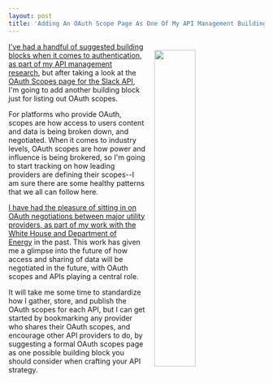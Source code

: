```yaml
---
layout: post
title: 'Adding An OAuth Scope Page As One Of My API Management Building Blocks'
---
```

<p><a href="https://api.slack.com/docs/oauth-scopes"><img style="padding: 15px;" src="http://kinlane-productions.s3.amazonaws.com/api-evangelist-site/blog/slack-oauth-scopes.png" alt="" width="40%" align="right" /></a></p>
<p><a href="http://management.apievangelist.com/building-blocks.html">I've had a handful of suggested building blocks when it comes to authentication, as part of my API management research</a>, but after taking a look at the <a href="https://api.slack.com/docs/oauth-scopes">OAuth Scopes page for the Slack API</a>, I'm going to add another building block just for listing out OAuth scopes.</p>
<p>For platforms who provide OAuth, scopes are how access to users content and data is being broken down, and negotiated. When it comes to industry levels, OAuth scopes are how power and influence is being brokered, so I'm going to start tracking on how leading providers are defining their scopes--I am sure there are some healthy patterns that we all can follow here.</p>
<p><a href="http://apivoice.com/2014/05/14/the-future-of-public-private-sector-partnerships-being-negotiated-at-the-api-oauth-scope-level/">I have had the pleasure of sitting in on OAuth negotiations between major utility providers, as part of my work with the White House and Department of Energy</a>&nbsp;in the past.&nbsp;This work has given me a glimpse into the future of how access and sharing of data will be negotiated in the future, with OAuth scopes and APIs playing a central role.</p>
<p>It will take me some time to standardize how I gather, store, and publish the OAuth scopes for each API, but I can get started by bookmarking any provider who shares their OAuth scopes, and encourage other API providers to do, by suggesting a formal OAuth scopes page as one possible building block you should consider when crafting your API strategy.</p>